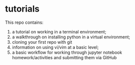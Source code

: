 # tutorials

This repo contains:

1. a tutorial on working in a terminal environment;
2. a walkthrough on installing python in a virtual environment;
3. cloning your first repo with git
4. information on using vi/vim at a basic level;
5. a basic workflow for working through jupyter notebook homework/activities and submitting them via GitHub
